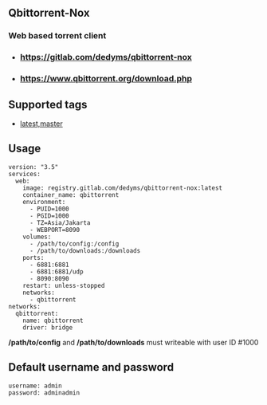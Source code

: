 ## Qbittorrent-Nox
### Web based torrent client

* ### https://gitlab.com/dedyms/qbittorrent-nox
* ### https://www.qbittorrent.org/download.php

## Supported tags
* [latest,master](https://gitlab.com/dedyms/qbittorrent-nox/-/blob/master/Dockerfile)

## Usage
```
version: "3.5"
services:
  web:
    image: registry.gitlab.com/dedyms/qbittorrent-nox:latest
    container_name: qbittorrent
    environment:
      - PUID=1000
      - PGID=1000
      - TZ=Asia/Jakarta
      - WEBPORT=8090
    volumes:
      - /path/to/config:/config
      - /path/to/downloads:/downloads
    ports:
      - 6881:6881
      - 6881:6881/udp
      - 8090:8090
    restart: unless-stopped
    networks:
      - qbittorrent
networks:
  qbittorrent:
    name: qbittorrent
    driver: bridge
```
**/path/to/config** and **/path/to/downloads** must writeable with user ID #1000

## Default username and password
```
username: admin
password: adminadmin
```
